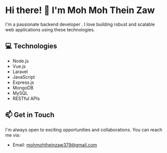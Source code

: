 # Hi there! 👋 I'm Moh Moh Thein Zaw

I'm a passionate backend developer . I love building robust and scalable web applications using these technologies. 

## 💻 Technologies

- Node.js
- Vue.js
- Laravel
- JavaScript
- Express.js
- MongoDB
- MySQL
- RESTful APIs

## 📫 Get in Touch

I'm always open to exciting opportunities and collaborations. You can reach me via:

- Email: mohmohtheinzaw379@gmail.com

